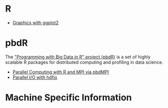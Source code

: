 # R

* [Graphics with ggplot2](build/ggplot2.md)



# pbdR

The ["Programming with Big Data in R" project (pbdR)](https://pbdr.org/) is a set of highly scalable R packages for distributed computing and profiling in data science.

* [Parallel Computing with R and MPI via pbdMPI](content/pbdR/mpi.md)
* [Parallel I/O with hdfio](content/pbdR/hdfio.md)



# Machine Specific Information
